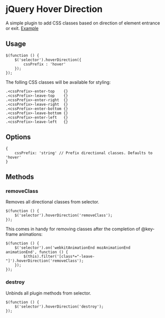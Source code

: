 # jQuery Hover Direction
A simple plugin to add CSS classes based on direction of element entrance or exit.
[Example](http://htmlpreview.github.io/?https://raw.github.com/ptouch718/jquery-hoverdirection/master/example/index.html)

## Usage
```
$(function () {
	$('selector').hoverDirection({
		cssPrefix : 'hover'
	});
});
```
The folling CSS classes will be available for styling:

```
.<cssPrefix>-enter-top    {}
.<cssPrefix>-leave-top    {}
.<cssPrefix>-enter-right  {}
.<cssPrefix>-leave-right  {}
.<cssPrefix>-enter-bottom {}
.<cssPrefix>-leave-bottom {}
.<cssPrefix>-enter-left   {}
.<cssPrefix>-leave-left   {}
```

## Options
```
{
	cssPrefix: 'string' // Prefix directional classes. Defaults to 'hover'
}
```

## Methods

### removeClass
Removes all directional classes from selector.

```
$(function () {
	$('selector').hoverDirection('removeClass');
});
```

This comes in handy for removing classes after the completion of @key-frame animations:

```
$(function () {
	$('selector').on('webkitAnimationEnd mozAnimationEnd animationEnd', function () {
        $(this).filter('[class*="-leave-"]').hoverDirection('removeClass');
    });
});
```

### destroy
Unbinds all plugin methods from selector.

```
$(function () {
	$('selector').hoverDirection('destroy');
});
```
